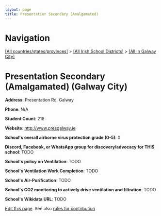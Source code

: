 ```yaml
---
layout: page
title: Presentation Secondary (Amalgamated)
---
```

# Navigation

[[All countries/states/provinces]](../../..) > [[All Irish School Districts]](../..) > [[All In Galway City]](..)

# Presentation Secondary (Amalgamated) (Galway City)

**Address**: Presentation Rd, Galway

**Phone**: N/A

**Student Count**: 218

**Website**: <http://www.presgalway.ie>

**School's overall airborne virus protection grade (0-5)**: 0

**Discord, Facebook, or WhatsApp group for discovery/advocacy for THIS school**: TODO

**School's policy on Ventilation**: TODO

**School's Ventilation Work Completion**: TODO

**School's Air-Purification**: TODO

**School's CO2 monitoring to actively drive ventilation and filtration**: TODO

**School's Wikidata URL**: TODO


[Edit this page](https://github.com/ventilate-schools/Ireland/edit/main/./Galway_City/Presentation_Secondary_(Amalgamated).md). See also [rules for contribution](../../../contribution-rules/)